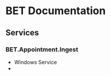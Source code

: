 # BET Documentation



## Services
### BET.Appointment.Ingest
* Windows Service
* 
<!--stackedit_data:
eyJoaXN0b3J5IjpbMTA1MDk1MTk5MSwxNTMyMzY3ODk0LC0zMz
I0NTUzNjNdfQ==
-->